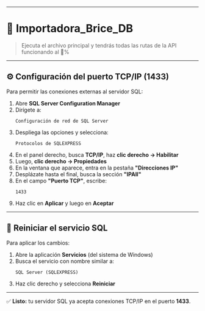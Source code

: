 
---------------------------
# 🏪 Importadora_Brice_DB

> Ejecuta el archivo principal y tendrás todas las rutas de la API funcionando al 💯%  

---

## ⚙️ Configuración del puerto TCP/IP (1433)

Para permitir las conexiones externas al servidor SQL:

1. Abre **SQL Server Configuration Manager**  
2. Dirígete a:  
   ```
   Configuración de red de SQL Server
   ```
3. Despliega las opciones y selecciona:  
   ```
   Protocolos de SQLEXPRESS
   ```
4. En el panel derecho, busca **TCP/IP**, haz **clic derecho → Habilitar**  
5. Luego, **clic derecho → Propiedades**  
6. En la ventana que aparece, entra en la pestaña **"Direcciones IP"**  
7. Desplázate hasta el final, busca la sección **"IPAII"**  
8. En el campo **"Puerto TCP"**, escribe:
   ```
   1433
   ```
9. Haz clic en **Aplicar** y luego en **Aceptar**

---

## 🔄 Reiniciar el servicio SQL

Para aplicar los cambios:

1. Abre la aplicación **Servicios** (del sistema de Windows)  
2. Busca el servicio con nombre similar a:
   ```
   SQL Server (SQLEXPRESS)
   ```
3. Haz clic derecho y selecciona **Reiniciar**

---

✅ **Listo:** tu servidor SQL ya acepta conexiones TCP/IP en el puerto **1433**.
